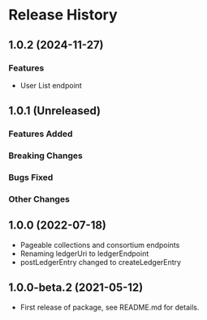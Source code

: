 # Release History

## 1.0.2 (2024-11-27)

### Features

- User List endpoint

## 1.0.1 (Unreleased)

### Features Added

### Breaking Changes

### Bugs Fixed

### Other Changes

## 1.0.0 (2022-07-18)

- Pageable collections and consortium endpoints
- Renaming ledgerUri to ledgerEndpoint
- postLedgerEntry changed to createLedgerEntry

## 1.0.0-beta.2 (2021-05-12)

- First release of package, see README.md for details.
